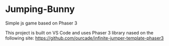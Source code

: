 # Jumping-Bunny
Simple js game based on Phaser 3

This project is built on VS Code and uses Phaser 3 library nased on the following site: https://github.com/ourcade/infinite-jumper-template-phaser3
